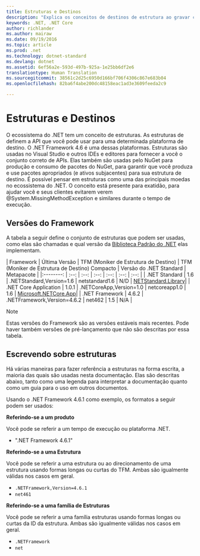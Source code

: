 ```yaml
---
title: Estruturas e Destinos
description: "Explica os conceitos de destinos de estrutura ao gravar códigos .NET."
keywords: .NET, .NET Core
author: richlander
ms.author: mairaw
ms.date: 09/19/2016
ms.topic: article
ms.prod: .net
ms.technology: dotnet-standard
ms.devlang: dotnet
ms.assetid: 6ef56a2e-593d-497b-925a-1e25bb6df2e6
translationtype: Human Translation
ms.sourcegitcommit: 38561c2d25c6950d166bf706f4306c867e683b04
ms.openlocfilehash: 82ba6f4abe200dc48158eac1ad3e3609feeda2c9

---
```


# <a name="frameworks-and-targets"></a>Estruturas e Destinos

O ecossistema do .NET tem um conceito de estruturas. As estruturas de definem a API que você pode usar para uma determinada plataforma de destino. O .NET Framework 4.6 é uma dessas plataformas. Estruturas são usadas no Visual Studio e outros IDEs e editores para fornecer a você o conjunto correto de APIs. Elas também são usadas pelo NuGet para produção e consumo de pacotes do NuGet, para garantir que você produza e use pacotes apropriados (e ativos subjacentes) para sua estrutura de destino. É possível pensar em estruturas como uma das principais moedas no ecossistema do .NET. O conceito está presente para exatidão, para ajudar você e seus clientes evitarem verem @System.MissingMethodException e similares durante o tempo de execução.

## <a name="framework-versions"></a>Versões do Framework

A tabela a seguir define o conjunto de estruturas que podem ser usadas, como elas são chamadas e qual versão da [Biblioteca Padrão do .NET](library.md) elas implementam.

| Framework | Última Versão | TFM (Moniker de Estrutura de Destino) | TFM (Moniker de Estrutura de Destino) Compacto | Versão do .NET Standard | Metapacote |
|:--------: | :--: | :--: | :--: | :--: | :--: | :--: |
| .NET Standard | 1.6 | .NETStandard,Version=1.6 | netstandard1.6 | N/D | [NETStandard.Library](https://www.nuget.org/packages/NETStandard.Library)|
| .NET Core Application | 1.0.1 | .NETCoreApp,Version=1.0 | netcoreapp1.0 | 1.6 | [Microsoft.NETCore.App](https://www.nuget.org/packages/Microsoft.NETCore.App)|
| .NET Framework | 4.6.2 | .NETFramework,Version=4.6.2 | net462 | 1.5 | N/A |

> [!NOTE]
> Estas versões do Framework são as versões estáveis mais recentes. Pode haver também versões de pré-lançamento que não são descritas por essa tabela.

## <a name="writing-about-frameworks"></a>Escrevendo sobre estruturas

Há várias maneiras para fazer referência a estruturas na forma escrita, a maioria das quais são usadas nesta documentação. Elas são descritas abaixo, tanto como uma legenda para interpretar a documentação quanto como um guia para o uso em outros documentos.

Usando o .NET Framework 4.6.1 como exemplo, os formatos a seguir podem ser usados:

**Referindo-se a um produto**

Você pode se referir a um tempo de execução ou plataforma .NET.

- ".NET Framework 4.6.1"

**Referindo-se a uma Estrutura**

Você pode se referir a uma estrutura ou ao direcionamento de uma estrutura usando formas longas ou curtas do TFM. Ambas são igualmente válidas nos casos em geral.

- `.NETFramework,Version=4.6.1`
- `net461`

**Referindo-se a uma família de Estruturas**

Você pode se referir a uma família estruturas usando formas longas ou curtas da ID da estrutura. Ambas são igualmente válidas nos casos em geral.

- `.NETFramework`
- `net`



<!--HONumber=Nov16_HO4-->


